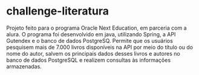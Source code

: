 # challenge-literatura

 Projeto feito para o programa Oracle Next Education, em parceria com a alura. O programa foi desenvolvido em java, utilizando Spring, a API Gutendex e o banco de dados PostgreSQ. Permite que os usuários pesquisem mais de 7.000 livros disponíveis na API por meio do título ou do nome do autor, salvem os principais dados desses livros e autores no banco de dados PostgreSQL e realizem consultas às informações armazenadas.

 
